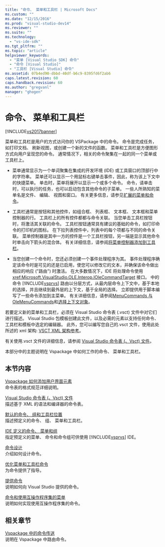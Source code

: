 ```yaml
---
title: "命令、 菜单和工具栏 | Microsoft Docs"
ms.custom: ""
ms.date: "12/15/2016"
ms.prod: "visual-studio-dev14"
ms.reviewer: ""
ms.suite: ""
ms.technology: 
  - "vs-ide-sdk"
ms.tgt_pltfrm: ""
ms.topic: "article"
helpviewer_keywords: 
  - "菜单 [Visual Studio SDK] 命令"
  - "命令 [Visual Studio]"
  - "工具栏 [Visual Studio] 命令"
ms.assetid: 07b4ed90-dbbd-40df-b6c9-8395fd6f2ab6
caps.latest.revision: 60
caps.handback.revision: 60
ms.author: "gregvanl"
manager: "ghogen"
---
```

# 命令、 菜单和工具栏
[!INCLUDE[vs2017banner](../../code-quality/includes/vs2017banner.md)]

菜单和工具栏是用户的方式访问你的 VSPackage 中的命令。 命令是完成任务，如打印文档、 刷新视图，或创建一个新的文件的函数。 菜单和工具栏是方便图形方式向用户呈现您的命令。 通常情况下，相关的命令聚集在一起的同一个菜单或工具栏上。  
  
-   菜单通常显示为一个单词聚集在集成的开发环境 \(IDE\) 或工具窗口的顶部行中的字符串。 菜单还可以显示一个用鼠标右键单击事件，因此，称为该上下文中的快捷菜单。 单击时，菜单将展开以显示一个或多个命令。 命令，请单击时，可以执行的任务，也可以启动包含其他命令的子菜单。 一些人所熟知的菜单名是文件、 编辑、 视图和窗口。 有关更多信息，请参见[扩展的菜单和命令](../../extensibility/extending-menus-and-commands.md)。  
  
-   工具栏通常是按钮和其他控件，如组合框、 列表框、 文本框、 文本框和菜单控制器的行。 工具栏上的所有控件都都与命令关联。 当您单击工具栏按钮时，将激活其关联的命令。 工具栏按钮通常具有建议的基础的命令，如打印命令的打印机的图标。 在下拉列表控件中，列表中的每个项都与不同的命令关联。 菜单控制器是其中一方的控件是一个工具栏按钮，另一端是显示其他命令时单击向下箭头的混合体。 有关详细信息，请参阅[将菜单控制器添加到工具栏](../../extensibility/adding-a-menu-controller-to-a-toolbar.md)。  
  
-   当您创建一个命令时，您还必须创建一个事件处理程序为其。 事件处理程序确定该命令时是可见的还是已启用，使您可以修改它的文本，并确保该命令做出相应的响应 \("路由"\) 时激活。 在大多数情况下，IDE 将处理命令使用 <xref:Microsoft.VisualStudio.OLE.Interop.IOleCommandTarget> 接口。 中的命令 [!INCLUDE[vsprvs](../../code-quality/includes/vsprvs_md.md)] 路由以分层方式，从最内层命令上下文中，基于本地的选择，并且继续到最外层的上下文，基于全局的选择。 立即提供用于脚本编写了一些命令添加到主菜单。 有关详细信息，请参阅[MenuCommands 与 OleMenuCommands](../../misc/menucommands-vs-olemenucommands.md)和[选择上下文对象](../../extensibility/internals/selection-context-objects.md)。  
  
 若要定义新的菜单和工具栏，必须在 Visual Studio 命令表 \(.vsct\) 文件中对它们进行描述。 Visual Studio 包模板创建此文件，以及必需的元素以支持任何命令、 工具栏和模板中选定的编辑器。 此外，您可以编写您自己的.vsct 文件，使用此处所述的 xml 架构: [VSCT XML 架构参考](../../extensibility/vsct-xml-schema-reference.md)。  
  
 有关使用.vsct 文件的详细信息，请参阅 [Visual Studio 命令表 \(。Vsct\) 文件](../../extensibility/internals/visual-studio-command-table-dot-vsct-files.md)。  
  
 本部分中的主题说明在 Vspackage 中如何工作的命令、 菜单和工具栏。  
  
## 本节内容  
 [Vspackage 如何添加用户界面元素](../../extensibility/internals/how-vspackages-add-user-interface-elements.md)  
 命令表的格式规范详细说明。  
  
 [Visual Studio 命令表 \(。Vsct\) 文件](../../extensibility/internals/visual-studio-command-table-dot-vsct-files.md)  
 描述基于 XML 的语法和编译器的命令表。  
  
 [默认的命令、 组和工具栏位置](../../extensibility/internals/default-command-group-and-toolbar-placement.md)  
 描述预定义的命令、 组、 菜单和工具栏。  
  
 [IDE 定义的命令、 菜单和组](../../extensibility/internals/ide-defined-commands-menus-and-groups.md)  
 指定预定义的菜单、 命令和命令组可供使用 [!INCLUDE[vsprvs](../../code-quality/includes/vsprvs_md.md)] IDE。  
  
 [命令设计](../../extensibility/internals/command-design.md)  
 介绍如何设计命令。  
  
 [优化菜单和工具栏命令](../../extensibility/internals/optimizing-menu-and-toolbar-commands.md)  
 为命令提供了指导。  
  
 [提供命令](../../extensibility/internals/making-commands-available.md)  
 说明如何向 Visual Studio 提供的命令。  
  
 [命令和使用互操作程序集的菜单](../../extensibility/internals/commands-and-menus-that-use-interop-assemblies.md)  
 说明如何实现使用互操作程序集的命令。  
  
## 相关章节  
 [Vspackage 中的命令传送](../../extensibility/internals/command-routing-in-vspackages.md)  
 说明在 Vspackage 中路由命令。